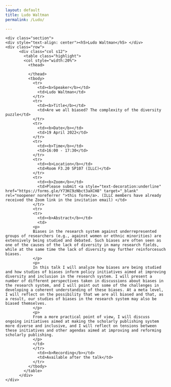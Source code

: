 ```yaml
---
layout: default
title: Ludo Waltman
permalink: /Ludo/

---
```


<div class="container">

    <div class="section">
    <div style="text-align: center"><h5>Ludo Waltman</h5> </div>
    <div class="row">
          <div class="col s12">
            <table class="highlight">
			<col style="width:20%">
              <thead>
         
              </thead>
              <tbody>
                <tr>
                  <td><b>Speaker</b></td>
                  <td>Ludo Waltman</td>
                </tr>
                <tr>
                  <td><b>Title</b></td>
                  <td>Are we all biased? The complexity of the diversity puzzle</td>
                </tr>
                <tr>
                  <td><b>Date</b></td>
                  <td>19 April 2022</td>
                </tr>
                <tr>
                  <td><b>Time</b></td>
                  <td>16:00 - 17:30</td>
                </tr>
				<tr>
                  <td><b>Location</b></td>
                  <td>Room F3.20 SP107 (ILLC)</td>
                </tr>
				<tr>
                  <td><b>Zoom</b></td>
                  <td>Please submit <a style="text-decoration:underline" href="https://forms.gle/Y73KC9zNbct3aXCH8" target="_blank" rel="noopener noreferrer ">this form</a>. (ILLC members have already received the Zoom link in the invitation email) </td>
                </tr>
				<tr>
				<tr>
                  <td><b>Abstract</b></td>
                  <td>  
				<p>  
				Biases in the research system against underrepresented groups of researchers (e.g., against women or ethnic minorities) are extensively being studied and debated. Such biases are often seen as one of the causes of the lack of diversity in many research fields, while at the same time the lack of diversity may further reinforcesuch biases.
				</p>
				<p>
				In this talk I will analyze how biases are being studied and how studies of biases inform policy initiatives aimed at improving diversity and inclusion in the research system. I will present a number of different perspectives taken in discussions about biases in the research system, and I will point out some of the challenges in developing a coherent understanding of these biases. At a meta level, I will reflect on the possibility that we are all biased and that, as a result, our studies of biases in the research system may also be biased themselves.
				</p>
				<p>
				From a more practical point of view, I will discuss ongoing initiatives aimed at making the scholarly publishing system more diverse and inclusive, and I will reflect on tensions between these initiatives and other agendas aimed at improving and reforming scholarly publishing.
				</p>
				</td>
                </tr>
                  <td><b>Recording</b></td>
                  <td>Available after the talk</td>
                </tr>
              </tbody>
            </table>
          </div>
    </div>
</div> 
</div>
